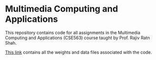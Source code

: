 # Multimedia Computing and Applications

This repository contains code for all assignments in the Multimedia Computing and Applications (CSE563) course taught by Prof. Rajiv Ratn Shah.

<a href="https://drive.google.com/drive/folders/1nl5h0P1m1DZmnuk2zvMpLhZjFGGwsTZP?usp=sharing">This link</a> contains all the weights and data files associated with the code.
